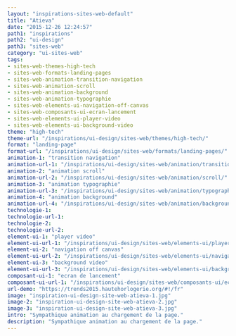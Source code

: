 ```yaml
---
layout: "inspirations-sites-web-default"
title: "Atieva"
date: "2015-12-26 12:24:57"
path1: "inspirations"
path2: "ui-design"
path3: "sites-web"
category: "ui-sites-web"
tags:
- sites-web-themes-high-tech
- sites-web-formats-landing-pages
- sites-web-animation-transition-navigation
- sites-web-animation-scroll
- sites-web-animation-background
- sites-web-animation-typographie
- sites-web-elements-ui-navigation-off-canvas
- sites-web-composants-ui-ecran-lancement
- sites-web-elements-ui-player-video
- sites-web-elements-ui-background-video
theme: "high-tech"
theme-url: "/inspirations/ui-design/sites-web/themes/high-tech/"
format: "landing-page"
format-url: "/inspirations/ui-design/sites-web/formats/landing-pages/"
animation-1: "transition navigation"
animation-url-1: "/inspirations/ui-design/sites-web/animation/transition-navigation/"
animation-2: "animation scroll"
animation-url-2: "/inspirations/ui-design/sites-web/animation/scroll/"
animation-3: "animation typographie"
animation-url-3: "/inspirations/ui-design/sites-web/animation/typographie/"
animation-4: "animation background"
animation-url-4: "/inspirations/ui-design/sites-web/animation/background/"
technologie-1:
technologie-url-1:
technologie-2:
technologie-url-2:
element-ui-1: "player video"
element-ui-url-1: "/inspirations/ui-design/sites-web/elements-ui/player-video/"
element-ui-2: "navigation off canvas"
element-ui-url-2: "/inspirations/ui-design/sites-web/elements-ui/navigation-off-canvas/"
element-ui-3: "background video"
element-ui-url-3: "/inspirations/ui-design/sites-web/elements-ui/background-video/"
composant-ui-1: "ecran de lancement"
composant-ui-url-1: "/inspirations/ui-design/sites-web/composants-ui/ecran-lancement/"
url-demo: "https://trends2015.hautehorlogerie.org/#!/fr"
image: "inspiration-ui-design-site-web-atieva-1.jpg"
image-2: "inspiration-ui-design-site-web-atieva-2.jpg"
image-3: "inspiration-ui-design-site-web-atieva-3.jpg"
intro: "Sympathique animation au chargement de la page."
description: "Sympathique animation au chargement de la page."
---
```

